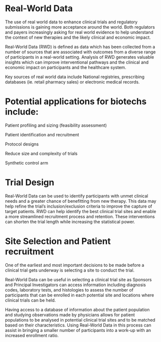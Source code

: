 # Real-World Data
The use of real world data to enhance clinical trials and regulatory submissions is gaining more acceptance around the world. Both regulators and payers increasingly asking for real world evidence to help understand the context of new therapies and the likely clinical and economic impact.

Real-World Data (RWD) is defined as data which has been collected from a number of sources that are associated with outcomes from a diverse range of participants in a real-world setting. Analysis of RWD generates valuable insights which can improve interventional pathways and the clinical and economic impact on participants and the healthcare system. 

Key sources of real world data include National registries, prescribing databases (ie. retail pharmacy sales) or electronic medical records.

# Potential applications for biotechs include:

Patient profiling and sizing (feasibility assessment)

Patient identification and recruitment

Protocol designs

Reduce size and complexity of trials

Synthetic control arm

# Trial Design 

Real-World Data can be used to identify participants with unmet clinical needs and a greater chance of benefitting from new therapy. This data may help refine the trial’s inclusion/exclusion criteria to improve the capture of target patients. RWD can help identify the best clinical trial sites and enable a more streamlined recruitment process and retention. These interventions can shorten the trial length while increasing the statistical power. 

# Site Selection and Patient recruitment

One of the earliest and most important decisions to be made before a clinical trial gets underway is selecting a site to conduct the trial. 

Real-World Data can be useful in selecting a clinical trial site as Sponsors and Principal Investigators can access information including diagnosis codes, laboratory tests, and histologies to assess the number of participants that can be enrolled in each potential site and locations where clinical trials can be held. 

Having access to a database of information about the patient population and studying observations made by physicians allows for patient populations to be analysed in potential clinical trial sites and to be matched based on their characteristics. Using Real-World Data in this process can assist in bringing a smaller number of participants into a work-up with an increased enrollment ratio. 

